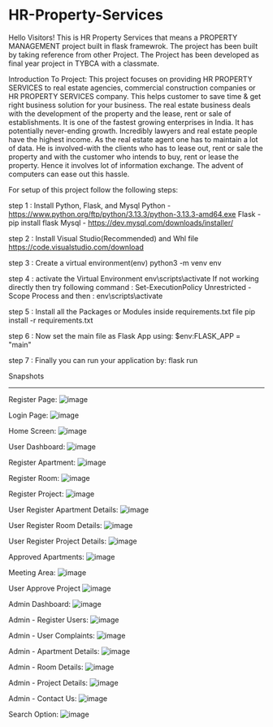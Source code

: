 # HR-Property-Services

Hello Visitors!
This is HR Property Services that means a PROPERTY MANAGEMENT project built in flask framewrok. The project has been built by taking reference from other Project.
The Project has been developed as final year project in TYBCA with a classmate.

Introduction To Project:
This project focuses on providing HR PROPERTY SERVICES to real estate agencies, commercial construction companies or HR PROPERTY SERVICES company. This helps customer to save time & get right business solution for your business. The real estate business deals with the development of the property and the lease, rent or sale of establishments. It is one of the fastest growing enterprises in India. It has potentially never-ending growth. Incredibly lawyers and real estate people have the highest income. As the real estate agent one has to maintain a lot of data. He is involved-with the clients who has to lease out, rent or sale the property and with the customer who intends to buy, rent or lease the property. Hence it involves lot of information exchange. The advent of computers can ease out this hassle. 

For setup of this project follow the following steps:

step 1 : Install Python, Flask, and Mysql 
Python - https://www.python.org/ftp/python/3.13.3/python-3.13.3-amd64.exe
Flask - pip install flask
Mysql - https://dev.mysql.com/downloads/installer/

step 2 : Install Visual Studio(Recommended) and Whl file
https://code.visualstudio.com/download

step 3 : Create a virtual environment(env)
python3 -m venv env

step 4 : activate the Virtual Environment
env\scripts\activate
If not working directly then try following command : Set-ExecutionPolicy Unrestricted -Scope Process
and then : env\scripts\activate

step 5 : Install all the Packages or Modules inside requirements.txt file
pip install -r requirements.txt

step 6 : Now set the main file as Flask App using:
$env:FLASK_APP = "main"

step 7 : Finally you can run your application by:
flask run



Snapshots
_____________________________________________________________________________________________________________________________________________________________________________________________________________________

Register Page:
![image](https://github.com/user-attachments/assets/3be12f6c-c939-4f07-aef2-a317965d7307)

Login Page:
![image](https://github.com/user-attachments/assets/ae6d13df-513a-456b-a146-d63ca67aefaa)

Home Screen:
![image](https://github.com/user-attachments/assets/9b0a06ba-1547-41d2-85f8-b74cbede1bd7)

User Dashboard:
![image](https://github.com/user-attachments/assets/79046836-f4e0-49ec-be98-2f473ffd4fe3)

Register Apartment:
![image](https://github.com/user-attachments/assets/191a57ff-b7fe-4e86-a196-269824b2c66d)

Register Room:
![image](https://github.com/user-attachments/assets/fd33e42b-b5d5-4afa-a6fb-2c1f3ca82b2e)

Register Project:
![image](https://github.com/user-attachments/assets/363a9705-67ab-49af-8a7d-3137d7e4e1bf)

User Register Apartment Details:
![image](https://github.com/user-attachments/assets/b62fa3ae-d211-4610-b90c-82c339bc7066)

User Register Room Details:
![image](https://github.com/user-attachments/assets/791f9dd3-49fc-4fcc-82a7-a2117db1517e)

User Register Project Details:
![image](https://github.com/user-attachments/assets/1e6525b2-17ec-4f81-9568-90e862756646)

Approved Apartments:
![image](https://github.com/user-attachments/assets/9c394acd-1337-4fec-8484-a1c01d8ddeec)

Meeting Area:
![image](https://github.com/user-attachments/assets/176e2ec3-0267-45e0-8c1b-a6863474c5e4)

User Approve Project
![image](https://github.com/user-attachments/assets/cd4620ab-e77d-4c84-bcb8-1faaadfc8ca8)

Admin Dashboard:
![image](https://github.com/user-attachments/assets/b946a968-e6dc-44c7-adde-e6b469c07ee0)

Admin - Register Users:
![image](https://github.com/user-attachments/assets/0347cfeb-7f33-427b-91c0-354cd9925dd0)

Admin - User Complaints:
![image](https://github.com/user-attachments/assets/f574bf57-bab3-4acd-8db7-49f4acd80fef)

Admin - Apartment Details:
![image](https://github.com/user-attachments/assets/8fbc248a-a796-488a-85e4-c271a05350a6)

Admin - Room Details:
![image](https://github.com/user-attachments/assets/b089136a-dc00-458d-b3cf-c10b638b9279)

Admin - Project Details:
![image](https://github.com/user-attachments/assets/cfd3a0d3-012e-4112-934b-36dabc80e6c6)

Admin - Contact Us:
![image](https://github.com/user-attachments/assets/f35c1b57-e302-493e-87cc-d54d9c8b1321)

Search Option:
![image](https://github.com/user-attachments/assets/fd44a366-9164-4d8d-86a4-c3430f093f41)








